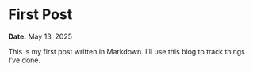 # First Post  
**Date:** May 13, 2025  

This is my first post written in Markdown. I’ll use this blog to track things I’ve done.
